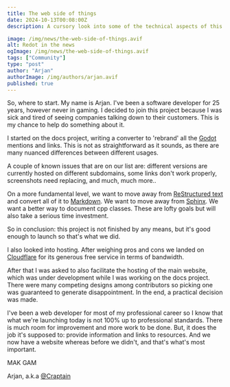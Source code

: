 ```yaml
---
title: The web side of things
date: 2024-10-13T00:08:00Z
description: A cursory look into some of the technical aspects of this website and related projects.

image: /img/news/the-web-side-of-things.avif
alt: Redot in the news
ogImage: /img/news/the-web-side-of-things.avif
tags: ["Community"]
type: "post"
author: "Arjan"
authorImage: /img/authors/arjan.avif
published: true
---
```


So, where to start. My name is Arjan. I've been a software developer for 25 years, however never in
gaming. I decided to join this project because I was sick and tired of seeing companies talking down
to their customers. This is my chance to help do something about it.

I started on the docs project, writing a converter to 'rebrand' all the [Godot](https://godotengine.org/)
mentions and links. This is not as straightforward as it sounds, as there are many nuanced differences
between different usages.

A couple of known issues that are on our list are: different versions are currently hosted on different
subdomains, some links don't work properly, screenshots need replacing, and much, much more..

On a more fundamental level, we want to move away from
[ReStructured text](https://docutils.sourceforge.io/rst.html) and convert all of it to
[Markdown](https://www.markdownguide.org/). We want to move away from
[Sphinx](https://www.sphinx-doc.org/en/master/). We want a better way to document cpp classes. These
are lofty goals but will also take a serious time investment.

So in conclusion: this project is not finished by any means, but it's good enough to launch so that's
what we did.

I also looked into hosting. After weighing pros and cons we landed on [Cloudflare](https://www.cloudflare.com)
for its generous free service in terms of bandwidth.

After that I was asked to also facilitate the hosting of the main website, which was under development
while I was working on the docs project. There were many competing designs among contributors so picking
one was guaranteed to generate disappointment. In the end, a practical decision was made.

I've been a web developer for most of my professional career so I know that what we're launching today
is not 100% up to professional standards. There is much room for improvement and more work to be done. But,
it does the job it's supposed to: provide information and links to resources. And we now have a website
whereas before we didn't, and that's what's most important.

MAK GAM

Arjan, a.k.a [@Craptain](https://x.com/craptain)
